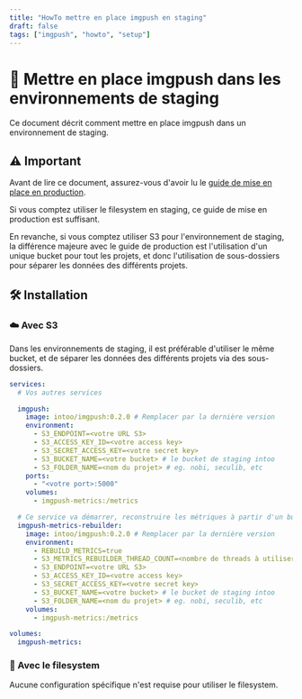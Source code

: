 ```yaml
---
title: "HowTo mettre en place imgpush en staging"
draft: false
tags: ["imgpush", "howto", "setup"]
---
```


# 🚀 Mettre en place imgpush dans les environnements de staging

Ce document décrit comment mettre en place imgpush dans un environnement de staging.

## ⚠️ Important

Avant de lire ce document, assurez-vous d'avoir lu le [guide de mise en place en production](SETUP_PROD.md).

Si vous comptez utiliser le filesystem en staging, ce guide de mise en production est suffisant.

En revanche, si vous comptez utiliser S3 pour l'environnement de staging, la différence majeure avec le guide de production est l'utilisation d'un unique bucket pour tout les projets, et donc l'utilisation de sous-dossiers pour séparer les données des différents projets.

## 🛠 Installation

### ☁️ Avec S3

Dans les environnements de staging, il est préférable d'utiliser le même bucket, et de séparer les données des différents projets via des sous-dossiers.

```yaml
services:
  # Vos autres services

  imgpush:
    image: intoo/imgpush:0.2.0 # Remplacer par la dernière version
    environment:
      - S3_ENDPOINT=<votre URL S3>
      - S3_ACCESS_KEY_ID=<votre access key>
      - S3_SECRET_ACCESS_KEY=<votre secret key>
      - S3_BUCKET_NAME=<votre bucket> # le bucket de staging intoo
      - S3_FOLDER_NAME=<nom du projet> # eg. nobi, seculib, etc
    ports:
      - "<votre port>:5000"
    volumes:
      - imgpush-metrics:/metrics

  # Ce service va démarrer, reconstruire les métriques à partir d'un bucket S3, les stocker dans un fichier dans le volume imgpush-metrics, puis s'arrêter
  imgpush-metrics-rebuilder:
    image: intoo/imgpush:0.2.0 # Remplacer par la dernière version
    environment:
      - REBUILD_METRICS=true
      - S3_METRICS_REBUILDER_THREAD_COUNT=<nombre de threads à utiliser pour la reconstruction des métriques> # 4 par défaut
      - S3_ENDPOINT=<votre URL S3>
      - S3_ACCESS_KEY_ID=<votre access key>
      - S3_SECRET_ACCESS_KEY=<votre secret key>
      - S3_BUCKET_NAME=<votre bucket> # le bucket de staging intoo
      - S3_FOLDER_NAME=<nom du projet> # eg. nobi, seculib, etc
    volumes:
      - imgpush-metrics:/metrics

volumes:
  imgpush-metrics:
```

### 📁 Avec le filesystem

Aucune configuration spécifique n'est requise pour utiliser le filesystem.
